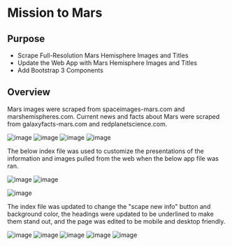 # Mission to Mars

## Purpose

- Scrape Full-Resolution Mars Hemisphere Images and Titles
- Update the Web App with Mars Hemisphere Images and Titles
- Add Bootstrap 3 Components

## Overview

Mars images were scraped from spaceimages-mars.com and marshemispheres.com. Current news and facts about Mars were scraped from galaxyfacts-mars.com and redplanetscience.com. 

![image](https://user-images.githubusercontent.com/107161421/187106514-d38c4775-3eb7-4d39-89bc-9aad7a1a8fc9.png)
![image](https://user-images.githubusercontent.com/107161421/187106534-6a0129a0-398d-4f83-a0e5-3539501c7be5.png)
![image](https://user-images.githubusercontent.com/107161421/187106559-0cf33741-d706-40c9-b4dc-75adda47a4cd.png)
![image](https://user-images.githubusercontent.com/107161421/187106589-11dd4e9e-8c33-445a-854f-da99016ccdd9.png)


The below index file was used to customize the presentations of the information and images pulled from the web when the below app file was ran. 

![image](https://user-images.githubusercontent.com/107161421/187106187-0c2400f4-62e5-480f-b6f8-38b83ad18d50.png)
![image](https://user-images.githubusercontent.com/107161421/187106243-9263ac7a-5df0-4d09-b9eb-2a44240100d8.png)

![image](https://user-images.githubusercontent.com/107161421/187106269-5ff3523d-cb34-4487-b16f-f48fd7c45a08.png)

The index file was updated to change the "scape new info" button and background color, the headings were updated to be underlined to make them stand out, and the page was edited to be mobile and desktop friendly. 

![image](https://user-images.githubusercontent.com/107161421/187106680-c50292b8-47f9-4f25-b510-2470a9ffa6be.png)
![image](https://user-images.githubusercontent.com/107161421/187106721-23005e80-2695-496f-861c-f6f3bdb9f395.png)
![image](https://user-images.githubusercontent.com/107161421/187106773-c57461bf-c475-4053-86c8-ef007c3e189c.png)
![image](https://user-images.githubusercontent.com/107161421/187106810-89d25784-d319-4aa2-b1cb-af6938d5b929.png)
![image](https://user-images.githubusercontent.com/107161421/187106838-48081a11-dc81-47f8-8e58-e4ba6aa936cc.png)
